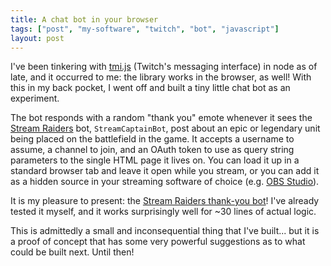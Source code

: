 ```yaml
---
title: A chat bot in your browser
tags: ["post", "my-software", "twitch", "bot", "javascript"]
layout: post
---
```


I've been tinkering with [tmi.js] (Twitch's messaging interface) in node as of
late, and it occurred to me: the library works in the browser, as well! With
this in my back pocket, I went off and built a tiny little chat bot as an
experiment.

The bot responds with a random "thank you" emote whenever it sees the
[Stream Raiders] bot, `StreamCaptainBot`, post about an epic or legendary unit
being placed on the battlefield in the game. It accepts a username to assume,
a channel to join, and an OAuth token to use as query string parameters to the
single HTML page it lives on. You can load it up in a standard browser tab and
leave it open while you stream, or you can add it as a hidden source in your
streaming software of choice (e.g. [OBS Studio]).

It is my pleasure to present: the [Stream Raiders thank-you bot]! I've already
tested it myself, and it works surprisingly well for ~30 lines of actual logic.

This is admittedly a small and inconsequential thing that I've built... but it
is a proof of concept that has some very powerful suggestions as to what could
be built next. Until then!

[tmi.js]: https://tmijs.com
[Stream Raiders]: https://streamraiders.com
[OBS Studio]: https://objsproject.com
[Stream Raiders thank-you bot]: https://github.com/haliphax/stream-raiders-thanks
